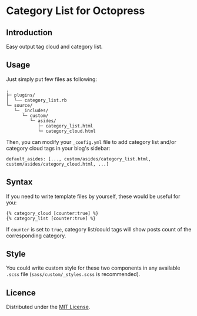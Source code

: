 Category List for Octopress
=======================

Introduction
------------
Easy output tag cloud and category list.

Usage
------
Just simply put few files as following:

    .
    ├─ plugins/
    │  └── category_list.rb
    └─ source/
       └─ _includes/
          └─ custom/
             └─ asides/
                ├─ category_list.html
                └─ category_cloud.html

Then, you can modify your `_config.yml` file to add category list and/or category cloud tags in your blog's sidebar:

    default_asides: [..., custom/asides/category_list.html, custom/asides/category_cloud.html, ...]

Syntax
-------
If you need to write template files by yourself, these would be useful for you:

    {% category_cloud [counter:true] %}
    {% category_list [counter:true] %}

If `counter` is set to `true`, category list/could tags will show posts count of the corresponding category.

Style
------
You could write custom style for these two components in any available `.scss` file (`sass/custom/_styles.scss` is recommended).

Licence
--------
Distributed under the [MIT License][MIT].

[MIT]: http://www.opensource.org/licenses/mit-license.php
